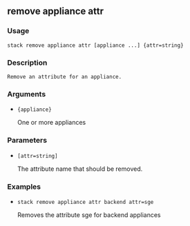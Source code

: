 ## remove appliance attr

### Usage

`stack remove appliance attr [appliance ...] {attr=string}`

### Description


	Remove an attribute for an appliance.

	

### Arguments

* `{appliance}`

   One or more appliances


### Parameters
* `[attr=string]`

   The attribute name that should be removed.

### Examples

* `stack remove appliance attr backend attr=sge`

   Removes the attribute sge for backend appliances



